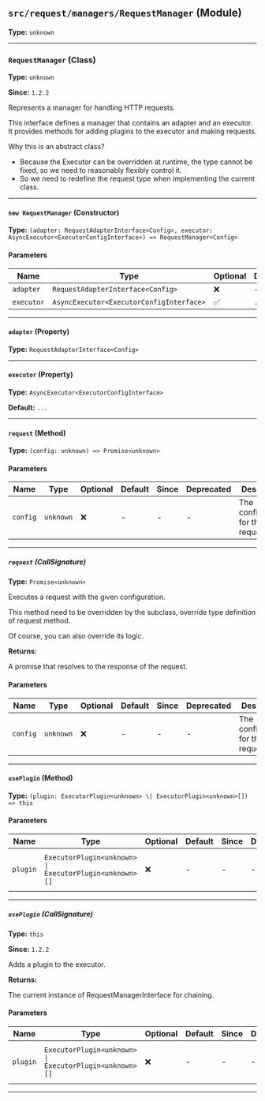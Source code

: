 ## `src/request/managers/RequestManager` (Module)

**Type:** `unknown`

---

### `RequestManager` (Class)

**Type:** `unknown`

**Since:** `1.2.2`

Represents a manager for handling HTTP requests.

This interface defines a manager that contains an adapter and an executor.
It provides methods for adding plugins to the executor and making requests.

Why this is an abstract class?

- Because the Executor can be overridden at runtime, the type cannot be fixed,
  so we need to reasonably flexibly control it.
- So we need to redefine the request type when implementing the current class.

---

#### `new RequestManager` (Constructor)

**Type:** `(adapter: RequestAdapterInterface<Config>, executor: AsyncExecutor<ExecutorConfigInterface>) => RequestManager<Config>`

#### Parameters

| Name       | Type                                     | Optional | Default | Since | Deprecated | Description |
| ---------- | ---------------------------------------- | -------- | ------- | ----- | ---------- | ----------- |
| `adapter`  | `RequestAdapterInterface<Config>`        | ❌       | -       | -     | -          |             |
| `executor` | `AsyncExecutor<ExecutorConfigInterface>` | ✅       | `...`   | -     | -          |             |

---

#### `adapter` (Property)

**Type:** `RequestAdapterInterface<Config>`

---

#### `executor` (Property)

**Type:** `AsyncExecutor<ExecutorConfigInterface>`

**Default:** `...`

---

#### `request` (Method)

**Type:** `(config: unknown) => Promise<unknown>`

#### Parameters

| Name     | Type      | Optional | Default | Since | Deprecated | Description                        |
| -------- | --------- | -------- | ------- | ----- | ---------- | ---------------------------------- |
| `config` | `unknown` | ❌       | -       | -     | -          | The configuration for the request. |

---

##### `request` (CallSignature)

**Type:** `Promise<unknown>`

Executes a request with the given configuration.

This method need to be overridden by the subclass, override type definition of request method.

Of course, you can also override its logic.

**Returns:**

A promise that resolves to the response of the request.

#### Parameters

| Name     | Type      | Optional | Default | Since | Deprecated | Description                        |
| -------- | --------- | -------- | ------- | ----- | ---------- | ---------------------------------- |
| `config` | `unknown` | ❌       | -       | -     | -          | The configuration for the request. |

---

#### `usePlugin` (Method)

**Type:** `(plugin: ExecutorPlugin<unknown> \| ExecutorPlugin<unknown>[]) => this`

#### Parameters

| Name     | Type                                                   | Optional | Default | Since | Deprecated | Description                            |
| -------- | ------------------------------------------------------ | -------- | ------- | ----- | ---------- | -------------------------------------- |
| `plugin` | `ExecutorPlugin<unknown> \| ExecutorPlugin<unknown>[]` | ❌       | -       | -     | -          | The plugin to be used by the executor. |

---

##### `usePlugin` (CallSignature)

**Type:** `this`

**Since:** `1.2.2`

Adds a plugin to the executor.

**Returns:**

The current instance of RequestManagerInterface for chaining.

#### Parameters

| Name     | Type                                                   | Optional | Default | Since | Deprecated | Description                            |
| -------- | ------------------------------------------------------ | -------- | ------- | ----- | ---------- | -------------------------------------- |
| `plugin` | `ExecutorPlugin<unknown> \| ExecutorPlugin<unknown>[]` | ❌       | -       | -     | -          | The plugin to be used by the executor. |

---
